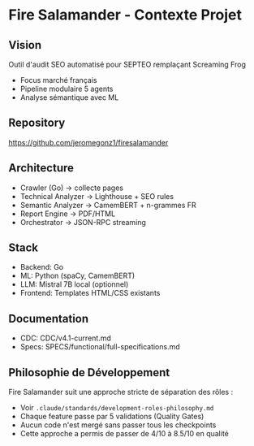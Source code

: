 # Fire Salamander - Contexte Projet

## Vision
Outil d'audit SEO automatisé pour SEPTEO remplaçant Screaming Frog
- Focus marché français
- Pipeline modulaire 5 agents
- Analyse sémantique avec ML

## Repository
https://github.com/jeromegonz1/firesalamander

## Architecture
- Crawler (Go) → collecte pages
- Technical Analyzer → Lighthouse + SEO rules
- Semantic Analyzer → CamemBERT + n-grammes FR
- Report Engine → PDF/HTML
- Orchestrator → JSON-RPC streaming

## Stack
- Backend: Go
- ML: Python (spaCy, CamemBERT)
- LLM: Mistral 7B local (optionnel)
- Frontend: Templates HTML/CSS existants

## Documentation
- CDC: CDC/v4.1-current.md
- Specs: SPECS/functional/full-specifications.md

## Philosophie de Développement

Fire Salamander suit une approche stricte de séparation des rôles :
- Voir `.claude/standards/development-roles-philosophy.md`
- Chaque feature passe par 5 validations (Quality Gates)
- Aucun code n'est mergé sans passer tous les checkpoints
- Cette approche a permis de passer de 4/10 à 8.5/10 en qualité